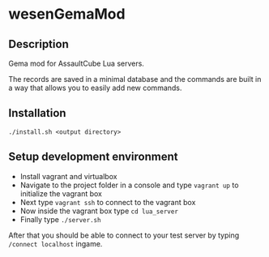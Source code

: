 # wesenGemaMod

## Description

Gema mod for AssaultCube Lua servers.

The records are saved in a minimal database and the commands are built in a way that allows you to easily add new commands.


## Installation

````./install.sh <output directory>````

## Setup development environment

* Install vagrant and virtualbox
* Navigate to the project folder in a console and type ````vagrant up```` to initialize the vagrant box
* Next type ````vagrant ssh```` to connect to the vagrant box
* Now inside the vagrant box type ````cd lua_server````
* Finally type ````./server.sh````

After that you should be able to connect to your test server by typing ````/connect localhost```` ingame.
